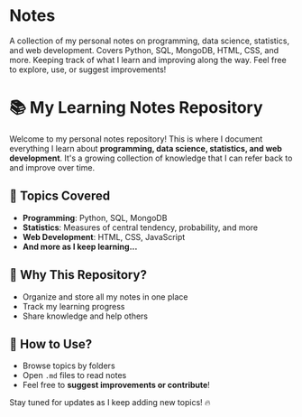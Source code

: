 # Notes
A collection of my personal notes on programming, data science, statistics, and web development. Covers Python, SQL, MongoDB, HTML, CSS, and more. Keeping track of what I learn and improving along the way. Feel free to explore, use, or suggest improvements!
# 📚 My Learning Notes Repository

Welcome to my personal notes repository! This is where I document everything I learn about **programming, data science, statistics, and web development**. It's a growing collection of knowledge that I can refer back to and improve over time.  

## 📂 Topics Covered
- **Programming**: Python, SQL, MongoDB  
- **Statistics**: Measures of central tendency, probability, and more  
- **Web Development**: HTML, CSS, JavaScript  
- **And more as I keep learning...**  

## 🚀 Why This Repository?
- Organize and store all my notes in one place  
- Track my learning progress  
- Share knowledge and help others  

## 📌 How to Use?
- Browse topics by folders  
- Open `.md` files to read notes  
- Feel free to **suggest improvements or contribute**!  

Stay tuned for updates as I keep adding new topics! 🔥  
